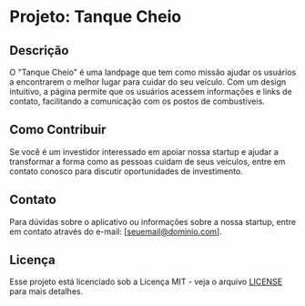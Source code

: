 # Projeto: Tanque Cheio

## Descrição
O "Tanque Cheio" é uma landpage que tem como missão ajudar os usuários a encontrarem o melhor lugar para cuidar do seu veículo. Com um design intuitivo, a página permite que os usuários acessem informações e links de contato, facilitando a comunicação com os postos de combustíveis.

## Como Contribuir
Se você é um investidor interessado em apoiar nossa startup e ajudar a transformar a forma como as pessoas cuidam de seus veículos, entre em contato conosco para discutir oportunidades de investimento.

## Contato
Para dúvidas sobre o aplicativo ou informações sobre a nossa startup, entre em contato através do e-mail: [seuemail@dominio.com].

## Licença
Esse projeto está licenciado sob a Licença MIT - veja o arquivo [LICENSE](LICENSE) para mais detalhes.
